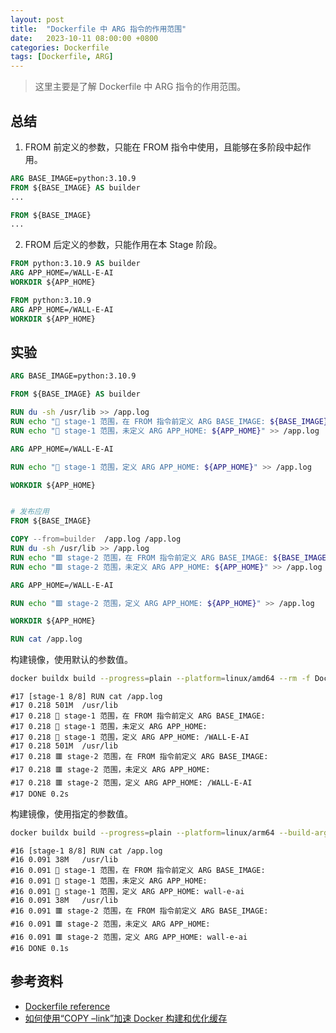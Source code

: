 ```yaml
---
layout: post
title:  "Dockerfile 中 ARG 指令的作用范围"
date:   2023-10-11 08:00:00 +0800
categories: Dockerfile
tags: [Dockerfile, ARG]
---
```


> 这里主要是了解 Dockerfile 中 ARG 指令的作用范围。

## 总结
1. FROM 前定义的参数，只能在 FROM 指令中使用，且能够在多阶段中起作用。

```dockerfile
ARG BASE_IMAGE=python:3.10.9
FROM ${BASE_IMAGE} AS builder
...

FROM ${BASE_IMAGE}
...
```

2. FROM 后定义的参数，只能作用在本 Stage 阶段。

```dockerfile
FROM python:3.10.9 AS builder
ARG APP_HOME=/WALL-E-AI
WORKDIR ${APP_HOME}

FROM python:3.10.9
ARG APP_HOME=/WALL-E-AI
WORKDIR ${APP_HOME}

```

## 实验

```dockerfile
ARG BASE_IMAGE=python:3.10.9

FROM ${BASE_IMAGE} AS builder

RUN du -sh /usr/lib >> /app.log
RUN echo "🚀 stage-1 范围，在 FROM 指令前定义 ARG BASE_IMAGE: ${BASE_IMAGE}" >> /app.log
RUN echo "🚀 stage-1 范围，未定义 ARG APP_HOME: ${APP_HOME}" >> /app.log

ARG APP_HOME=/WALL-E-AI

RUN echo "🚀 stage-1 范围，定义 ARG APP_HOME: ${APP_HOME}" >> /app.log

WORKDIR ${APP_HOME}


# 发布应用
FROM ${BASE_IMAGE}

COPY --from=builder  /app.log /app.log
RUN du -sh /usr/lib >> /app.log
RUN echo "🟥 stage-2 范围，在 FROM 指令前定义 ARG BASE_IMAGE: ${BASE_IMAGE}" >> /app.log
RUN echo "🟥 stage-2 范围，未定义 ARG APP_HOME: ${APP_HOME}" >> /app.log

ARG APP_HOME=/WALL-E-AI

RUN echo "🟥 stage-2 范围，定义 ARG APP_HOME: ${APP_HOME}" >> /app.log

WORKDIR ${APP_HOME}

RUN cat /app.log
```

构建镜像，使用默认的参数值。

```bash
docker buildx build --progress=plain --platform=linux/amd64 --rm -f Dockerfile -t test:amd64 .
```
```
#17 [stage-1 8/8] RUN cat /app.log
#17 0.218 501M  /usr/lib
#17 0.218 🚀 stage-1 范围，在 FROM 指令前定义 ARG BASE_IMAGE: 
#17 0.218 🚀 stage-1 范围，未定义 ARG APP_HOME: 
#17 0.218 🚀 stage-1 范围，定义 ARG APP_HOME: /WALL-E-AI
#17 0.218 501M  /usr/lib
#17 0.218 🟥 stage-2 范围，在 FROM 指令前定义 ARG BASE_IMAGE: 
#17 0.218 🟥 stage-2 范围，未定义 ARG APP_HOME: 
#17 0.218 🟥 stage-2 范围，定义 ARG APP_HOME: /WALL-E-AI
#17 DONE 0.2s
```

构建镜像，使用指定的参数值。

```bash
docker buildx build --progress=plain --platform=linux/arm64 --build-arg BASE_IMAGE=python:3.10.9-slim --build-arg APP_HOME=wall-e-ai --rm -f Dockerfile -t test:arm64 .
```
```
#16 [stage-1 8/8] RUN cat /app.log
#16 0.091 38M   /usr/lib
#16 0.091 🚀 stage-1 范围，在 FROM 指令前定义 ARG BASE_IMAGE: 
#16 0.091 🚀 stage-1 范围，未定义 ARG APP_HOME: 
#16 0.091 🚀 stage-1 范围，定义 ARG APP_HOME: wall-e-ai
#16 0.091 38M   /usr/lib
#16 0.091 🟥 stage-2 范围，在 FROM 指令前定义 ARG BASE_IMAGE: 
#16 0.091 🟥 stage-2 范围，未定义 ARG APP_HOME: 
#16 0.091 🟥 stage-2 范围，定义 ARG APP_HOME: wall-e-ai
#16 DONE 0.1s
```

## 参考资料
* [Dockerfile reference](https://docs.docker.com/engine/reference/builder/)
* [如何使用“COPY –link”加速 Docker 构建和优化缓存](https://cn.linux-console.net/?p=7889)
